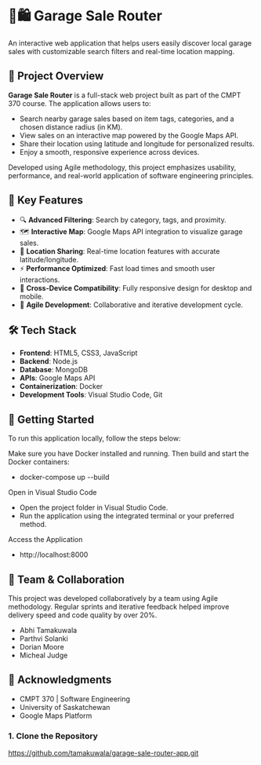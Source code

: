 # 🚗🛍️ Garage Sale Router

An interactive web application that helps users easily discover local garage sales with customizable search filters and real-time location mapping.

## 📌 Project Overview

**Garage Sale Router** is a full-stack web project built as part of the CMPT 370 course. The application allows users to:

- Search nearby garage sales based on item tags, categories, and a chosen distance radius (in KM).
- View sales on an interactive map powered by the Google Maps API.
- Share their location using latitude and longitude for personalized results.
- Enjoy a smooth, responsive experience across devices.

Developed using Agile methodology, this project emphasizes usability, performance, and real-world application of software engineering principles.

## 🧠 Key Features

- 🔍 **Advanced Filtering**: Search by category, tags, and proximity.
- 🗺️ **Interactive Map**: Google Maps API integration to visualize garage sales.
- 📍 **Location Sharing**: Real-time location features with accurate latitude/longitude.
- ⚡ **Performance Optimized**: Fast load times and smooth user interactions.
- 📱 **Cross-Device Compatibility**: Fully responsive design for desktop and mobile.
- 🤝 **Agile Development**: Collaborative and iterative development cycle.

## 🛠️ Tech Stack

- **Frontend**: HTML5, CSS3, JavaScript
- **Backend**: Node.js
- **Database**: MongoDB
- **APIs**: Google Maps API
- **Containerization**: Docker
- **Development Tools**: Visual Studio Code, Git

## 🚀 Getting Started

To run this application locally, follow the steps below:

Make sure you have Docker installed and running. Then build and start the Docker containers:

- docker-compose up --build

Open in Visual Studio Code

- Open the project folder in Visual Studio Code.
- Run the application using the integrated terminal or your preferred method.

Access the Application

- http://localhost:8000

## 👥 Team & Collaboration
This project was developed collaboratively by a team using Agile methodology. Regular sprints and iterative feedback helped improve delivery speed and code quality by over 20%.

- Abhi Tamakuwala
- Parthvi Solanki
- Dorian Moore
- Micheal Judge

## 🙌 Acknowledgments
- CMPT 370 | Software Engineering
- University of Saskatchewan
- Google Maps Platform
  
### 1. Clone the Repository
https://github.com/tamakuwala/garage-sale-router-app.git
